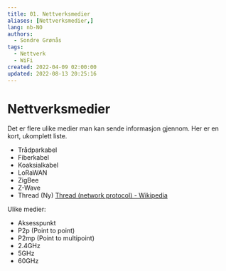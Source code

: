 ```yaml
---
title: 01. Nettverksmedier
aliases: [Nettverksmedier,]
lang: nb-NO
authors:
  - Sondre Grønås
tags:
  - Nettverk
  - WiFi
created: 2022-04-09 02:00:00
updated: 2022-08-13 20:25:16
---
```

# Nettverksmedier
Det er flere ulike medier man kan sende informasjon gjennom. Her er en kort, ukomplett liste.

- Trådparkabel
- Fiberkabel
- Koaksialkabel
- LoRaWAN
- ZigBee
- Z-Wave
- Thread (Ny) [Thread (network protocol) - Wikipedia](https://en.wikipedia.org/wiki/Thread_(network_protocol))

Ulike medier:

- Aksesspunkt
- P2p (Point to point)
- P2mp (Point to multipoint)
- 2.4GHz
- 5GHz
- 60GHz
